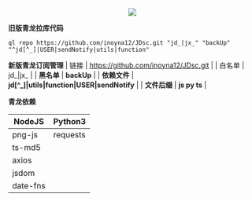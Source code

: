 <div align="center"> <img src="https://visitor-badge.glitch.me/badge?page_id=inoyna12" /> </div>



**旧版青龙拉库代码**

`ql repo https://github.com/inoyna12/JDsc.git "jd_|jx_" "backUp" "^jd[^_]|USER|sendNotify|utils|function"`

**新版青龙订阅管理**
| 链接 | https://github.com/inoyna12/JDsc.git  |
| 白名单 | jd_\|jx_  |
| **黑名单** | **backUp** |
| **依赖文件** | **jd[^_]|utils|function|USER|sendNotify** |
| **文件后缀** | **js py ts** |

**青龙依赖**

| NodeJS   | Python3  |
| -------- | -------- |
| png-js   | requests |
| ts-md5   |          |
| axios    |          |
| jsdom    |          |
| date-fns |          |
